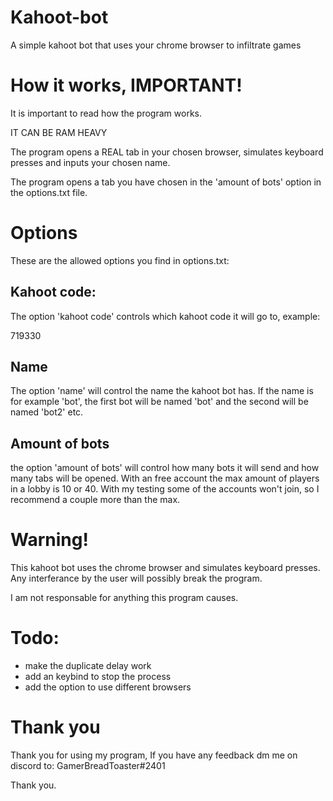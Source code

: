 # Kahoot-bot
A simple kahoot bot that uses your chrome browser to infiltrate games

# How it works, IMPORTANT!
It is important to read how the program works.

IT CAN BE RAM HEAVY

The program opens a REAL tab in your chosen browser, simulates keyboard presses and inputs your chosen name.

The program opens a tab you have chosen in the 'amount of bots' option in the options.txt file.

# Options
These are the allowed options you find in options.txt:

## Kahoot code:
The option 'kahoot code' controls which kahoot code it will go to, example:

719330

## Name
The option 'name' will control the name the kahoot bot has.
If the name is for example 'bot', the first bot will be named 'bot' and the second will be named 'bot2' etc.

## Amount of bots
the option 'amount of bots' will control how many bots it will send and how many tabs will be opened.
With an free account the max amount of players in a lobby is 10 or 40.
With my testing some of the accounts won't join, so I recommend a couple more than the max.

# Warning!
This kahoot bot uses the chrome browser and simulates keyboard presses. Any interferance by the user will possibly break the program.

I am not responsable for anything this program causes.

# Todo:
* make the duplicate delay work
* add an keybind to stop the process
* add the option to use different browsers

# Thank you
Thank you for using my program, If you have any feedback dm me on discord to: GamerBreadToaster#2401

Thank you.
